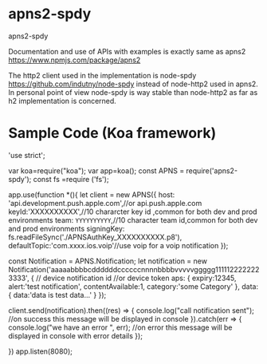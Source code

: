 # apns2-spdy
apns2-spdy

Documentation and use of APIs with examples is exactly same as apns2
https://www.npmjs.com/package/apns2

The http2 client used in the implementation is node-spdy https://github.com/indutny/node-spdy instead of node-http2 used in apns2.
In personal point of view node-spdy is way stable than node-http2 as far as h2 implementation is concerned.

# Sample Code (Koa framework)

'use strict';

var koa=require("koa");
var app=koa();
const APNS = require('apns2-spdy');
const fs =require ('fs');

app.use(function *(){
  let client = new APNS({
    host: 'api.development.push.apple.com',//or api.push.apple.com
    keyId:'XXXXXXXXXX',//10 chararcter key id ,common for both dev and prod environments
    team: `YYYYYYYYYY`,//10 character team id,common for both dev and prod environments
    signingKey: fs.readFileSync('./APNSAuthKey_XXXXXXXXXX.p8'),
    defaultTopic:'com.xxxx.ios.voip'//use voip for a voip notification
    });

  const Notification = APNS.Notification;
  let notification = new Notification('aaaaabbbbcddddddccccccnnnnbbbbvvvvvggggg1111122222223333', { // device notification id //or device token
    aps: {
      expiry:12345,
      alert:'test notification',
      contentAvailable:1,
      category:'some Category'
    },
    data:{
      data:'data is test data...'
    }
  });

  client.send(notification).then((res) => {
    console.log("call notification sent"); //on success this message will be displayed in console
  }).catch(err => {
    console.log("we have an error ", err); //on error this message will be displayed in console with error details
  });

})
app.listen(8080);
